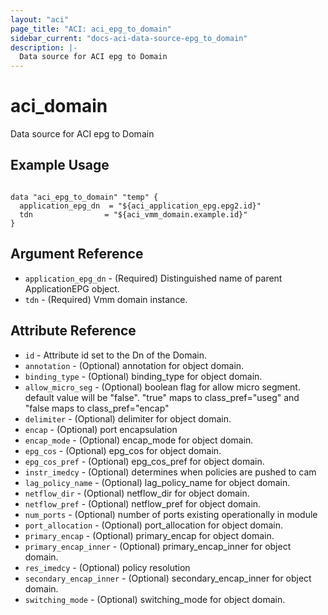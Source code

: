 ```yaml
---
layout: "aci"
page_title: "ACI: aci_epg_to_domain"
sidebar_current: "docs-aci-data-source-epg_to_domain"
description: |-
  Data source for ACI epg to Domain
---
```


# aci_domain #
Data source for ACI epg to Domain

## Example Usage ##

```hcl

data "aci_epg_to_domain" "temp" {
  application_epg_dn  = "${aci_application_epg.epg2.id}"
  tdn                = "${aci_vmm_domain.example.id}"
}

```
## Argument Reference ##
* `application_epg_dn` - (Required) Distinguished name of parent ApplicationEPG object.
* `tdn` - (Required) Vmm domain instance.



## Attribute Reference

* `id` - Attribute id set to the Dn of the Domain.
* `annotation` - (Optional) annotation for object domain.
* `binding_type` - (Optional) binding_type for object domain.
* `allow_micro_seg` - (Optional) boolean flag for allow micro segment. default value will be "false".
"true" maps to class_pref="useg" and "false maps to class_pref="encap"
* `delimiter` - (Optional) delimiter for object domain.
* `encap` - (Optional) port encapsulation
* `encap_mode` - (Optional) encap_mode for object domain.
* `epg_cos` - (Optional) epg_cos for object domain.
* `epg_cos_pref` - (Optional) epg_cos_pref for object domain.
* `instr_imedcy` - (Optional) determines when policies are pushed to cam
* `lag_policy_name` - (Optional) lag_policy_name for object domain.
* `netflow_dir` - (Optional) netflow_dir for object domain.
* `netflow_pref` - (Optional) netflow_pref for object domain.
* `num_ports` - (Optional) number of ports existing operationally in module
* `port_allocation` - (Optional) port_allocation for object domain.
* `primary_encap` - (Optional) primary_encap for object domain.
* `primary_encap_inner` - (Optional) primary_encap_inner for object domain.
* `res_imedcy` - (Optional) policy resolution
* `secondary_encap_inner` - (Optional) secondary_encap_inner for object domain.
* `switching_mode` - (Optional) switching_mode for object domain.
